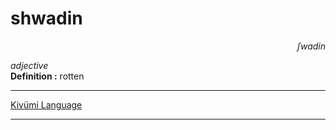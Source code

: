 
# shwadin

<div align="right"><i>ʃwadin</i></div>

*adjective*  
**Definition :** rotten  

---

[Kivümi Language](../README.md)

---
